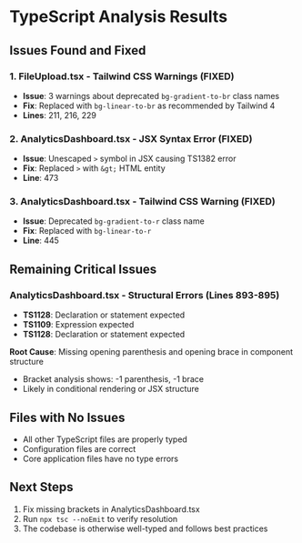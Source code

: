 # TypeScript Analysis Results

## Issues Found and Fixed

### 1. FileUpload.tsx - Tailwind CSS Warnings (FIXED)
- **Issue**: 3 warnings about deprecated `bg-gradient-to-br` class names
- **Fix**: Replaced with `bg-linear-to-br` as recommended by Tailwind 4
- **Lines**: 211, 216, 229

### 2. AnalyticsDashboard.tsx - JSX Syntax Error (FIXED)
- **Issue**: Unescaped `>` symbol in JSX causing TS1382 error
- **Fix**: Replaced `>` with `&gt;` HTML entity
- **Line**: 473

### 3. AnalyticsDashboard.tsx - Tailwind CSS Warning (FIXED)
- **Issue**: Deprecated `bg-gradient-to-r` class name
- **Fix**: Replaced with `bg-linear-to-r`
- **Line**: 445

## Remaining Critical Issues

### AnalyticsDashboard.tsx - Structural Errors (Lines 893-895)
- **TS1128**: Declaration or statement expected
- **TS1109**: Expression expected
- **TS1128**: Declaration or statement expected

**Root Cause**: Missing opening parenthesis and opening brace in component structure
- Bracket analysis shows: -1 parenthesis, -1 brace
- Likely in conditional rendering or JSX structure

## Files with No Issues
- All other TypeScript files are properly typed
- Configuration files are correct
- Core application files have no type errors

## Next Steps
1. Fix missing brackets in AnalyticsDashboard.tsx
2. Run `npx tsc --noEmit` to verify resolution
3. The codebase is otherwise well-typed and follows best practices
